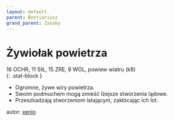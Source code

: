 ```yaml
---
layout: default
parent: Bestiariusz
grand_parent: Zasoby
---
```


# Żywiołak powietrza

16 OCHR, 11 SIŁ, 15 ZRE, 8 WOL, powiew wiatru (k8)  
{: .stat-block }

- Ogromne, żywe wiry powietrza.
- Swoim podmuchem mogą zmieść lżejsze stworzenia lądowe.
- Przeszkadzają stworzeniom latającym, zakłócając ich lot.  

autor: [xenio](https://xenioinabottle.blogspot.com)
